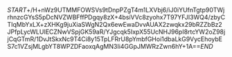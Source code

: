 $START$+/H+nWz9UTMMFOWSVs9tDnpPZgT4m1LXVbj6/iJ0iYUfnTgtp90TWjrhnzcGYsS5pDcNVZWBFffPDgqy8zX+4bsiVVc8zyohx7T97YFJI3WQ4/zbyCTIqMbYxLX+zXHKg9juXiaSWgN2Qx6ewEwaDvvAUAX2zwqkx29bRZZbBz2JPfpLycWLUIECZNwVSpjGK59aR/YJgcqk5IxpX55UcNHJ96pI8rtcYW2oZ98jjCqGTmR/1DvJtSkxNc9T4Ci8y15TpLFRrU8pYmbfGHoi1dbaLkG9VycEhoybES7c1VZsjMLgbYT8WPZDFaoxqAgMN3Ii4GGpJMWRzZwn6hY+1A==$END$